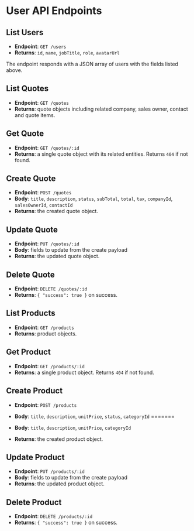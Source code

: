 # User API Endpoints

## List Users

- **Endpoint**: `GET /users`
- **Returns**: `id`, `name`, `jobTitle`, `role`, `avatarUrl`

The endpoint responds with a JSON array of users with the fields listed above.

## List Quotes

- **Endpoint**: `GET /quotes`
- **Returns**: quote objects including related company, sales owner, contact and quote items.

## Get Quote

- **Endpoint**: `GET /quotes/:id`
- **Returns**: a single quote object with its related entities. Returns `404` if not found.

## Create Quote

- **Endpoint**: `POST /quotes`
- **Body**: `title`, `description`, `status`, `subTotal`, `total`, `tax`, `companyId`, `salesOwnerId`, `contactId`
- **Returns**: the created quote object.

## Update Quote

- **Endpoint**: `PUT /quotes/:id`
- **Body**: fields to update from the create payload
- **Returns**: the updated quote object.

## Delete Quote

- **Endpoint**: `DELETE /quotes/:id`
- **Returns**: `{ "success": true }` on success.

## List Products

- **Endpoint**: `GET /products`
- **Returns**: product objects.

## Get Product

- **Endpoint**: `GET /products/:id`
- **Returns**: a single product object. Returns `404` if not found.

## Create Product

- **Endpoint**: `POST /products`

- **Body**: `title`, `description`, `unitPrice`, `status`, `categoryId`
=======
- **Body**: `title`, `description`, `unitPrice`, `categoryId`

- **Returns**: the created product object.

## Update Product

- **Endpoint**: `PUT /products/:id`
- **Body**: fields to update from the create payload
- **Returns**: the updated product object.

## Delete Product

- **Endpoint**: `DELETE /products/:id`
- **Returns**: `{ "success": true }` on success.
